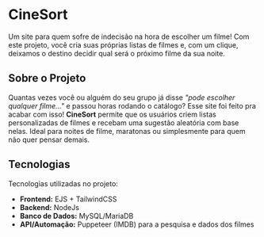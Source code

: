 # CineSort

Um site para quem sofre de indecisão na hora de escolher um filme! Com este projeto, você cria suas próprias listas de filmes e, com um clique, deixamos o destino decidir qual será o próximo filme da sua noite.

## Sobre o Projeto

Quantas vezes você ou alguém do seu grupo já disse *"pode escolher qualquer filme..."* e passou horas rodando o catálogo? Esse site foi feito pra acabar com isso!
**CineSort** permite que os usuários criem listas personalizadas de filmes e recebam uma sugestão aleatória com base nelas. Ideal para noites de filme, maratonas ou simplesmente para quem não quer pensar demais.

## Tecnologias

Tecnologias utilizadas no projeto:

- **Frontend:** EJS + TailwindCSS
- **Backend:** NodeJs
- **Banco de Dados:** MySQL/MariaDB
- **API/Automação:** Puppeteer (IMDB) para a pesquisa e dados dos filmes
